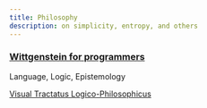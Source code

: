 ```yaml
---
title: Philosophy
description: on simplicity, entropy, and others
---
```


### [Wittgenstein for programmers](wittgenstein)

Language, Logic, Epistemology

[Visual Tractatus Logico-Philosophicus](wittgenstein)